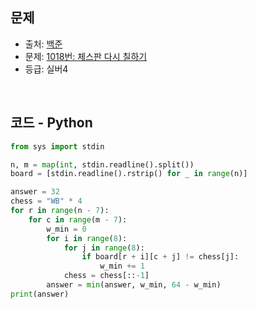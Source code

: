 ## 문제

- 출처: [백준](https://www.acmicpc.net)
- 문제: [1018번: 체스판 다시 칠하기](https://www.acmicpc.net/problem/1018)
- 등급: 실버4

<br>

## 코드 - Python

```python
from sys import stdin

n, m = map(int, stdin.readline().split())
board = [stdin.readline().rstrip() for _ in range(n)]

answer = 32
chess = "WB" * 4
for r in range(n - 7):
    for c in range(m - 7):
        w_min = 0
        for i in range(8):
            for j in range(8):
                if board[r + i][c + j] != chess[j]:
                    w_min += 1
            chess = chess[::-1]
        answer = min(answer, w_min, 64 - w_min)
print(answer)
```

[//]: # (<br>)

[//]: # (### 해설)
